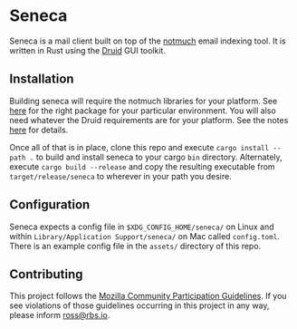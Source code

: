 # Seneca
Seneca is a mail client built on top of the [notmuch](https://notmuchmail.org/) email indexing tool. It is written in Rust using the [Druid](https://github.com/linebender/druid) GUI toolkit.

## Installation
Building seneca will require the notmuch libraries for your platform. See [here](https://notmuchmail.org/#index7h2) for the right package for your particular environment. You will also need whatever the Druid requirements are for your platform. See the notes [here](https://github.com/linebender/druid#platform-notes) for details.

Once all of that is in place, clone this repo and execute `cargo install --path .` to build and install seneca to your cargo `bin` directory. Alternately, execute `cargo build --release` and copy the resulting executable from `target/release/seneca` to wherever in your path you desire.

## Configuration
Seneca expects a config file in `$XDG_CONFIG_HOME/seneca/` on Linux and within `Library/Application Support/seneca/` on Mac called `config.toml`. There is an example config file in the `assets/` directory of this repo.

## Contributing
This project follows the [Mozilla Community Participation Guidelines](https://www.mozilla.org/en-US/about/governance/policies/participation/). If you see violations of those guidelines occurring in this project in any way, please inform ross@rbs.io.